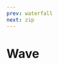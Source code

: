```yaml
---
prev: waterfall
next: zip
---
```


# Wave

<ClientOnly>
   <demos-transitions-Wave />
</ClientOnly>
